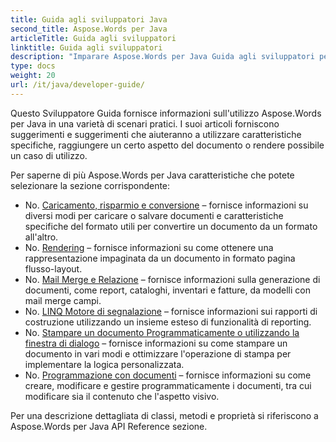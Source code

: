 ```yaml
---
title: Guida agli sviluppatori Java
second_title: Aspose.Words per Java
articleTitle: Guida agli sviluppatori
linktitle: Guida agli sviluppatori
description: "Imparare Aspose.Words per Java Guida agli sviluppatori per ottenere più casi di utilizzo, consigli e dettagli tecnici."
type: docs
weight: 20
url: /it/java/developer-guide/
---
```


Questo Sviluppatore Guida fornisce informazioni sull'utilizzo Aspose.Words per Java in una varietà di scenari pratici. I suoi articoli forniscono suggerimenti e suggerimenti che aiuteranno a utilizzare caratteristiche specifiche, raggiungere un certo aspetto del documento o rendere possibile un caso di utilizzo.

Per saperne di più Aspose.Words per Java caratteristiche che potete selezionare la sezione corrispondente:

- No. [Caricamento, risparmio e conversione](/words/it/java/loading-saving-and-converting/) – fornisce informazioni su diversi modi per caricare o salvare documenti e caratteristiche specifiche del formato utili per convertire un documento da un formato all'altro.
- No. [Rendering](/words/it/java/rendering/) – fornisce informazioni su come ottenere una rappresentazione impaginata da un documento in formato pagina flusso-layout.
- No. [Mail Merge e Relazione](/words/java/mail-merge-and-reporting/) – fornisce informazioni sulla generazione di documenti, come report, cataloghi, inventari e fatture, da modelli con mail merge campi.
- No. [LINQ Motore di segnalazione](/words/java/linq-reporting-engine/) – fornisce informazioni sui rapporti di costruzione utilizzando un insieme esteso di funzionalità di reporting.
- No. [Stampare un documento Programmaticamente o utilizzando la finestra di dialogo](/words/it/java/print-a-document-programmatically-or-using-dialogs/) – fornisce informazioni su come stampare un documento in vari modi e ottimizzare l'operazione di stampa per implementare la logica personalizzata.
- No. [Programmazione con documenti](/words/it/java/programming-with-documents/) – fornisce informazioni su come creare, modificare e gestire programmaticamente i documenti, tra cui modificare sia il contenuto che l'aspetto visivo.

Per una descrizione dettagliata di classi, metodi e proprietà si riferiscono a Aspose.Words per Java API Reference sezione.
